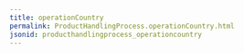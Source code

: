 ```yaml
---
title: operationCountry
permalink: ProductHandlingProcess.operationCountry.html
jsonid: producthandlingprocess_operationcountry
---
```

